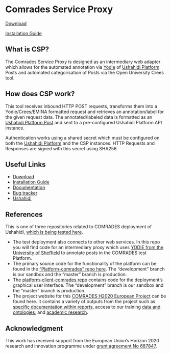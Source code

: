 [download]: https://github.com/ushahidi/comrades-service-proxy/releases
[install]: docs/install.md
[docs]: docs/
[issues]: https://github.com/ushahidi/comrades-service-proxy/issues
[ushahidi]: http://ushahidi.com
[ushahidi platform]: https://github.com/ushahidi/platform
[yodie]: https://gate.ac.uk/applications/yodie.html
[platform post]: http://github.ushahidi.org/platform/docs/api/index.html#posts

Comrades Service Proxy
============

[Download][download]

[Installation Guide][install]

## What is CSP?

The Comrades Service Proxy is designed as an intermediary web adapter which allows for the automated annotation via [Yodie][yodie] of [Ushahidi Platform][ushahidi platform] Posts and automated categorisation of Posts via the Open University Crees tool.

## How does CSP work?

This tool receives inbound HTTP POST requests, transforms them into a Yodie/Crees/EMINA formatted request and retrieves an annotation/label for the given request data. The annotated/labeled data is formatted as an [Ushahidi Platform Post][platform post] and sent to a pre-configured Ushahidi Platform API instance.

Authentication works using a shared secret which must be configured on both the [Ushahidi Platform][ushahidi platform] and the CSP instances. HTTP Requests and Responses are signed with this secret using SHA256.

## Useful Links

- [Download][download]
- [Installation Guide][install]
- [Documentation][docs]
- [Bug tracker][issues]
- [Ushahidi][ushahidi]

## References
This is one of three repositories related to COMRADES deployment of Ushahidi, [which is being tested here](https://comrades-stg.ushahidi.com/views/map).
* The test deployment also connects to other web services. In this repo you will find code for an intermediary proxy which uses [YODIE from the University of Sheffield](https://gate.ac.uk/applications/yodie.html) to annotate posts in the COMRADES test Platform.
* The primary source code for the functionality of the platform can be found in the [“Platform-comrades” repo here](https://github.com/ushahidi/platform-comrades). The “development” branch is our sandbox and the “master” branch is production.
* The [platform-client-comrades repo](https://github.com/ushahidi/platform-client-comrades) contains code for the deployment’s graphical user interface. The “development” branch is our sandbox and the “master” branch is production.
* The project website for this [COMRADES H2020 European Project](http://www.comrades-project.eu) can be found here. It contains a variety of outputs from the project such as [specific documentation within reports](http://www.comrades-project.eu/outputs/deliverables.html), access to our training [data and ontologies](http://www.comrades-project.eu/outputs/datasets-and-ontologies.html), and [academic research](http://www.comrades-project.eu/outputs/papers.html). 

## Acknowledgment
This work has received support from the European Union’s Horizon 2020 research and innovation programme under [grant agreement No 687847](http://cordis.europa.eu/project/rcn/198819_en.html).
